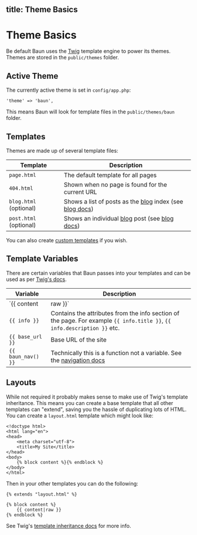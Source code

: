 title: Theme Basics
----
# Theme Basics

Be default Baun uses the [Twig](http://twig.sensiolabs.org) template engine to power its themes. Themes are stored
in the `public/themes` folder.

## Active Theme

The currently active theme is set in `config/app.php`:

    'theme' => 'baun',

This means Baun will look for template files in the `public/themes/baun` folder.

## Templates

Themes are made up of several template files:

Template               | Description
---------------------- | -----------
`page.html`            | The default template for all pages
`404.html`             | Shown when no page is found for the current URL
`blog.html` (optional) | Shows a list of posts as the [blog](/docs/content/blogging) index (see [blog docs](/docs/themes/blogs))
`post.html` (optional) | Shows an individual [blog](/docs/content/blogging) post (see [blog docs](/docs/themes/blogs))

You can also create [custom templates](/docs/themes/custom-templates) if you wish.

## Template Variables

There are certain variables that Baun passes into your templates and can be used as per
[Twig's docs](http://twig.sensiolabs.org/doc/templates.html).

Variable | Description
-------- | -----------
`{{ content|raw }}` | Shows the page content that has been converted from Markdown to HTML. You need to use the `raw` filter as it contains HTML
`{{ info }}` | Contains the attributes from the info section of the page. For example `{{ info.title }}`, `{{ info.description }}` etc.
`{{ base_url }}` | Base URL of the site
`{{ baun_nav() }}` | Technically this is a function not a variable. See the [navigation docs](/docs/themes/navigation)

## Layouts

While not required it probably makes sense to make use of Twig's template inheritance.
This means you can create a base template that all other templates can "extend", saving you the hassle of duplicating
lots of HTML. You can create a `layout.html` template which might look like:

    <!doctype html>
    <html lang="en">
    <head>
        <meta charset="utf-8">
        <title>My Site</title>
    </head>
    <body>
        {% block content %}{% endblock %}
    </body>
    </html>

Then in your other templates you can do the following:

    {% extends "layout.html" %}

    {% block content %}
        {{ content|raw }}
    {% endblock %}

See Twig's [template inheritance docs](http://twig.sensiolabs.org/doc/templates.html#template-inheritance) for more info.